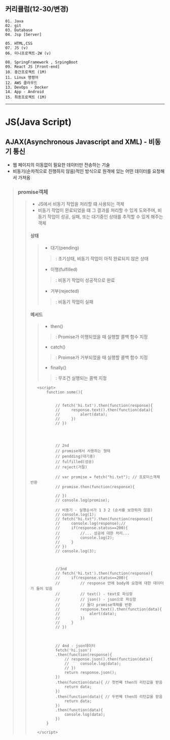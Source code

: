 ## 커리큘럼(12-30/변경)
```
01. Java
02. git
03. Database 
04. Jsp [Server]

05. HTML,CSS 
07. JS (v)
06. 미니프로젝트-2W (v)

08. SpringFramework , SrpingBoot
09. React JS [Front-end]
10. 중간프로젝트 (1M)
11. Linux 명령어
12. AWS 클라우드
13. DevOps - Docker
14. App - Android
15. 최종프로젝트 (1M)
```
---
# JS(Java Script)

## AJAX(Asynchronous Javascript and XML) - 비동기 통신
+ 웹 페이지의 이동없이 필요한 데이터만 전송하는 기술
+ 비동기(순차적으로 진행하지 않음)적인 방식으로 원격에 있는 어떤 데이터를 요청해서 가져옴

> ### promise객체
>> + JS에서 비동기 작업을 처리할 떄 사용되는 객체
>> + 비동기 작업이 완료되었을 떄 그 결과를 처리할 수 있게 도와주며, 비동기 작업이 성공, 실패, 또는 대기중인 상태를 추적할 수 있게 해주는 객체
>>
>> #### 상태
>>> + 대기(pending)
>>>> : 초기상태, 비동기 작업이 아직 완료되지 않은 상태
>>> + 이행(fulfilled)
>>>> : 비동기 작업이 성공적으로 완료
>>> + 거부(rejected)
>>>> : 비동기 작업이 실패
>>
>> #### 메서드
>>> + then()
>>>> : Promise가 이행되었을 때 실행할 콜백 함수 지정
>>> + catch()
>>>> : Proimse가 거부되었을 때 실행할 콜백 함수 지정
>>> + finally()
>>>> : 무조건 실행되는 콜백 지정
>>
>> ```
>>    <script>
>>        function some(){
>>
>>
>>            // fetch('hi.txt').then(function(response){
>>            //     response.text().then(function(data){
>>            //         alert(data);
>>            //     })
>>            // })
>>
>>
>>
>>
>>            // 2nd
>>            // promise에서 사용하는 형태
>>            // pendding(대기중)
>>            // fulfilled(성공)
>>            // reject(거절)
>>
>>            // var promise = fetch("hi.txt"); // 프로미스객체 반환
>>            // promise.then(function(response){
>>
>>            // })
>>            // console.log(promise);
>>
>>            // 비동기 - 실행순서가 1 3 2 (순서를 보장하지 않음)
>>            // console.log(1);
>>            // fetch("hi.txt").then(function(response){
>>            //     console.log(response);//
>>            //     if(response.status==200){
>>            //         //... 성공에 대한 처리...
>>            //         console.log(2);
>>            //     }
>>            // })
>>            // console.log(3);
>>
>>
>>
>>            //3nd
>>            // fetch('hi.txt').then(function(response){
>>            //     if(response.status==200){
>>            //         // response 안에 body에 요청에 대한 데이터가 들어 있음
>>            //         // text() - text로 파싱항
>>            //         // json() - json으로 파싱함
>>            //         // 둘다 promise객체를 반환
>>            //         response.text().then(function(data){
>>            //             alert(data);
>>            //         })
>>            //     }
>>            // })
>>
>>
>>
>>            // 4nd - json데이터
>>            fetch('hi.json')
>>            .then(function(response){
>>                // response.json().then(function(data){
>>                //     console.log(data);
>>                // })
>>                return response.json();
>>            })
>>            .then(function(data){ // 첫번째 then의 리턴값을 받음
>>                return data;
>>            })
>>            .then(function(data){ // 두번째 then의 리턴값을 받음
>>                return data;
>>            })
>>            .then(function(data){
>>                console.log(data);
>>            })
>>        }
>>
>>    </script>
>> ```
